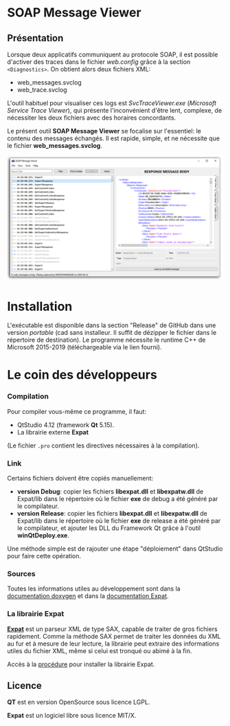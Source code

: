 # SOAP Message Viewer

## Présentation

Lorsque deux applicatifs communiquent au protocole SOAP, il est possible d'activer des traces dans le fichier *web.config* grâce à la section `<Diagnostics>`.
On obtient alors deux fichiers XML:

- web_messages.svclog
- web_trace.svclog

L'outil habituel pour visualiser ces logs est *SvcTraceViewer.exe* (*Microsoft Service Trace Viewer*), qui présente l'inconvénient d'être lent, complexe, de nécessiter les deux fichiers avec des horaires concordants.

Le présent outil **SOAP Message Viewer** se focalise sur l'essentiel: le contenu des messages échangés. Il est rapide, simple, et ne nécessite que le fichier **web_messages.svclog**.

![Screenshot](docs/images/Capture.png)

# Installation

L'exécutable est disponible dans la section "Release" de GitHub dans une version _portable_ (cad sans installeur. Il suffit de dézipper le fichier dans le répertoire de destination).
Le programme nécessite le runtime C++ de Microsoft 2015-2019 (téléchargeable via le lien fourni).

# Le coin des développeurs

### Compilation

Pour compiler vous-même ce programme, il faut:
- QtStudio 4.12 (framework **Qt** 5.15).
- La librairie externe **Expat**

(Le fichier `.pro` contient les directives nécessaires à la compilation).

### Link

Certains fichiers doivent être copiés manuellement:

- **version Debug**: copier les fichiers **libexpat.dll** et **libexpatw.dll** de Expat/lib dans le répertoire où le fichier **exe** de debug a été généré par le compilateur.
- **version Release**: copier les fichiers **libexpat.dll** et **libexpatw.dll** de Expat/lib dans le répertoire où le fichier **exe** de release a été généré par le compilateur, et ajouter les DLL du Framework Qt grâce à l'outil **winQtDeploy.exe**.

Une méthode simple est de rajouter une étape "déploiement" dans QtStudio pour faire cette opération.

### Sources

Toutes les informations utiles au développement sont dans la [documentation doxygen](https://sphinkie.github.io/SOAP-Message-Viewer/doxygen/html/index.html) et dans la [documentation Expat](https://sphinkie.github.io/SOAP-Message-Viewer/expat/reference.html).

### La librairie Expat

[**Expat**](https://libexpat.github.io/) est un  parseur XML de type SAX, capable de traiter de gros fichiers rapidement.
Comme la méthode SAX permet de traiter les données du XML au fur et à mesure de leur lecture, la librairie peut extraire des informations utiles du fichier XML, même si celui est tronqué ou abimé à la fin.

Accès à la [procédure](docs/how_to_install_Expat_Parser.md) pour installer la librairie Expat.

## Licence

**QT** est en version OpenSource sous licence LGPL.

**Expat** est un logiciel libre sous licence MIT/X.
